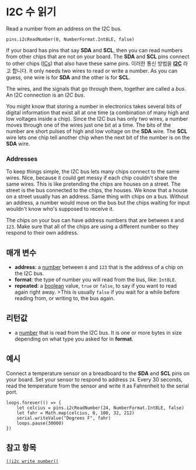 # I2C 수 읽기

Read a number from an address on the I2C bus.

```sig
pins.i2cReadNumber(0, NumberFormat.Int8LE, false)
```

If your board has pins that say **SDA** and **SCL**, then you can read numbers from other chips that are not on your board. The **SDA** and **SCL** pins connect to other chips ([ICs](https://wikipedia.org/wiki/Integrated_circuit)) that also have these same pins. 이러한 통신 방법을 [**I2C**](https://wikipedia.org/wiki/I2C) 라고 합니다. It only needs two wires to read or write a number. As you can guess, one wire is for **SDA** and the other is for **SCL**.

The wires, and the signals that go through them, together are called a *bus*. An I2C connection is an *I2C bus*.

You might know that storing a number in electronics takes several bits of digital information that exist all at one time (a combination of many high and low voltages inside a chip). Since the I2C bus has only two wires, a number moves through one of the wires just one bit at a time. The bits of the number are short pulses of high and low voltage on the **SDA** wire. The **SCL** wire lets one chip tell another chip when the next bit of the number is on the **SDA** wire.

### Addresses

To keep things simple, the I2C bus lets many chips connect to the same wires. Nice, because it could get messy if each chip couldn't share the same wires. This is like pretending the chips are houses on a street. The street is the bus connected to the chips, the houses. We know that a house on a street usually has an address. Same thing with chips on a bus. Without an address, a number would move on the bus but the chips waiting for input wouldn't know who's supposed to receive it.

The chips on your bus can have address numbers that are between `8` and `123`. Make sure that all of the chips are using a different number so they respond to their own address.

## 매개 변수

* **address**: a [number](types/number) between `8` and `123` that is the address of a chip on the I2C bus.
* **format**: the type of number you will read from the bus, like: `Int8LE`.
* **repeated**: a [boolean](/types/boolean) value, `true` or `false`, to say if you want to read again right away. >This is usually `false` if you wait for a while before reading from, or writing to, the bus again.

## 리턴값

* a [number](types/number) that is read from the I2C bus. It is one or more bytes in size depending on what type you asked for in **format**.

## 예시

Connect a temperature sensor on a breadboard to the **SDA** and **SCL** pins on your board. Set your sensor to respond to address `24`. Every 30 seconds, read the temperature from the sensor and write it as Fahrenheit to the serial port.

```blocks
loops.forever(() => {
    let celcius = pins.i2cReadNumber(24, NumberFormat.Int8LE, false)
    let fahr = Math.map(celcius, 0, 100, 32, 212)
    serial.writeValue("Degrees F", fahr)
    loops.pause(30000)
}) 
```

## 참고 항목

[`||i2c write number||`](/reference/pins/i2c-write-number)